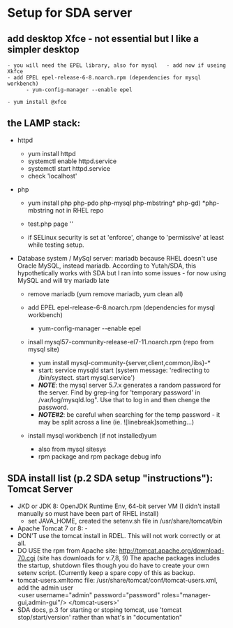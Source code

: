 # Setup for SDA server

## add desktop Xfce - not essential but I like a simpler desktop  
    - you will need the EPEL library, also for mysql   - add now if useing Xkfce 
    - add EPEL epel-release-6-8.noarch.rpm (dependencies for mysql workbench)
          - yum-config-manager --enable epel
     
    - yum install @xfce

## the LAMP stack:
  - httpd 
      - yum install httpd
      - systemctl enable httpd.service
      - systemctl start httpd.service
      - check 'localhost'
  - php 
      - yum install php php-pdo php-mysql php-mbstring* php-gd)  *php-mbstring not in RHEL repo
      - test.php page '<?php phpinfo(); ?>'
      
      - if SELinux security is set at 'enforce', change to 'permissive' at least while testing setup.
      
  - Database system / MySql server: mariadb because RHEL doesn't use Oracle MySQL, instead mariadb. According to Yutah/SDA, this hypothetically works with SDA but I ran into some issues - for now using MySQL and will try mariadb late
      - remove mariadb (yum remove mariadb, yum clean all)
      - add EPEL epel-release-6-8.noarch.rpm (dependencies for mysql workbench)
          - yum-config-manager --enable epel  
       - insall mysql57-community-release-el7-11.noarch.rpm  (repo from mysql site)
            - yum install mysql-community-{server,client,common,libs}-*
            - start: service mysqld start (system message: 'redirecting to /bin/systect. start mysql.service')
           - ***NOTE***:  the mysql server 5.7.x generates a random password for the server. Find by grep-ing for 'temporary password' in  /var/log/mysqld.log". Use that to log in and then chenge the password.
           - ***NOTE#2***:  be careful when searching for the temp password - it may be split across a line (ie. ![linebreak]something...)
          
      - install mysql workbench (if not installed)yum 
        - also from mysql sitesys
        - rpm package and rpm package debug info
      
     


## SDA install list (p.2 SDA setup "instructions"): Tomcat Server
- JKD or JDK 8: OpenJDK Runtime Env, 64-bit server VM  (I didn't install manually so must have been part of RHEL install)
  - set JAVA_HOME, created the setenv.sh file in /usr/share/tomcat/bin
- Apache Tomcat 7 or 8: - 
 - DON'T use the tomcat install in RDEL. This will not work correctly or at all.
 - DO USE the rpm from Apache site: <http://tomcat.apache.org/download-70.cgi> (site has downloads for v.7,8, 9) 
 The apache packages includes the startup, shutdown files though you do have to create your own setenv script. (Currently keep a spare copy of this as backup.
- tomcat-users.xmltomc file: /usr/share/tomcat/conf/tomcat-users.xml, add the admin user<tomcat-users>  
  \<user username="admin" password="password" roles="manager-gui,admin-gui"\/>  \</tomcat-users\>'
- SDA docs, p.3 for starting or stoping tomcat, use 'tomcat stop/start/version' rather than what's in "documentation"
